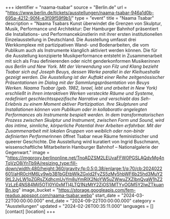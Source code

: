 +++
identifier = "naama-tsabar"
source = "Berlin.de"
url = "https://www.berlin.de/tickets/ausstellungen/naama-tsabar-946a1d0b-695a-4212-90f4-e3f09f59f9b1/"
type = "event"
title = "Naama Tsabar"
description = "Naama Tsabars Kunst überwindet die Grenzen von Skulptur, Musik, Performance und Architektur: Der Hamburger Bahnhof präsentiert die Installations- und Performancekünstlerin mit ihrer ersten institutionellen Einzelausstellung in Deutschland.
Die Ausstellung umfasst drei Werkkomplexe mit partizipativen Wand- und Bodenarbeiten, die vom Publikum auch als Instrumente klanglich aktiviert werden können. Die für die Ausstellung konzipierte Musikperformance entsteht in Zusammenarbeit mit sich als Frau definierenden oder nicht genderkonformen Musiker*innen aus Berlin und New York. Mit der Verwendung von Filz und Klang bezieht Tsabar sich auf Joseph Beuys, dessen Werke parallel in der Kleihueshalle gezeigt werden. Die Ausstellung ist der Auftakt einer Reihe zeitgenössischer Präsentationen im Dialog mit der Sammlungspräsentation von Beuys Werken.
Naama Tsabar (geb. 1982, Israel, lebt und arbeitet in New York) erschließt in ihren interaktiven Werken versteckte Räume und Systeme, redefiniert geschlechtsspezifische Narrative und verschiebt das Seh-Erlebnis zu einem Moment aktiver Partizipation. Ihre Skulpturen und Installationen können vom Publikum oder in kollaborativ angelegten Performances als Instrumente bespielt werden. In dem transformatorischen Prozess zwischen Skulptur und Instrument, zwischen Form und Sound, wird das intime, sinnliche, körperliche Potential ihrer Arbeiten erfahrbar. Mit der Zusammenarbeit mit lokalen Gruppen von weiblich oder non-binär definierten Performer*innen öffnet Tsabar neue Räume feministischer und queerer Geschichte.
Die Ausstellung wird kuratiert von Ingrid Buschmann, wissenschaftliche Mitarbeiterin Hamburger Bahnhof – Nationalgalerie der Gegenwart."
image = "https://imgproxy.berlinonline.net/TnoADZSM2LEUvaFFW0PGSLAQdvMg4nTqVzO8iYnTb9A/resizing_type:fill-down/width:480/height:360/gravity:fp:0.5:0.38/enlarge:1/q:70/cb:2024022601/aHR0cHM6Ly9wb3B1bGEtbWlkZGxld2FyZS5zMy5hbWF6b25hd3MuY29tL2JvLW1pZGRsZXdhcmUvYm8uYmRlX2NoYW5uZWwuZXZlbnQvaW1hZ2VzLzE4NS84MjI5OTI0Yi0xMTI4LTQ1NzMtY2ZiOS1iMTYyOGM5Y2IwZTkuanBn.jpg"
image_bucket = "https://storage.googleapis.com/fem-readup.appspot.com/naama-tsabar.webp"
start_date = "2024-03-22T00:00:00.000"
end_date = "2024-09-22T00:00:00.000"
category = "Ausstellungen"
updated = "2024-02-26T00:35:11.000"
languages = []
[contact]
[location]
+++